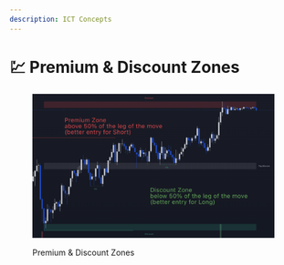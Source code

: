 ```yaml
---
description: ICT Concepts
---
```


# 💹 Premium & Discount Zones

<figure><img src="../.gitbook/assets/image (15) (1) (1).png" alt=""><figcaption><p>Premium &#x26; Discount Zones</p></figcaption></figure>
